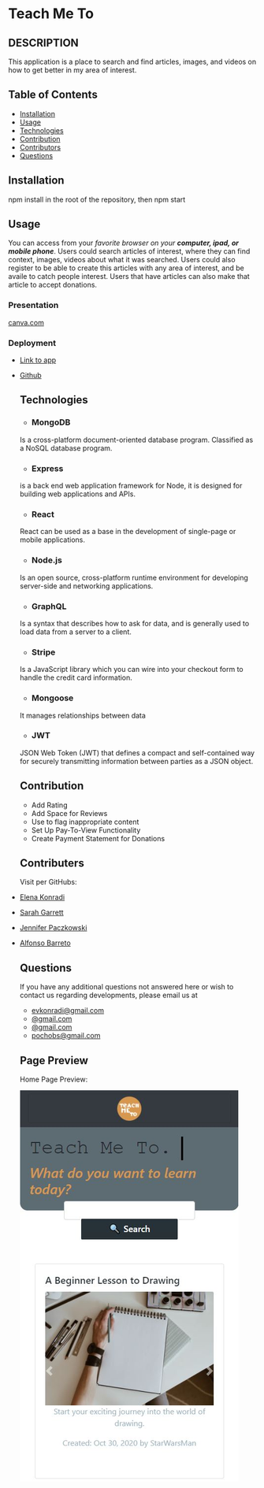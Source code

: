 # Teach Me To

  ## DESCRIPTION
  This application is a place to search and find articles, images, 
  and videos on how to get better in my area of interest.

  ## Table of Contents
  * [Installation](#installation)
  * [Usage](#usage)
  * [Technologies](#technologies)
  * [Contribution](#contribution)
  * [Contributors](#contributors)
  * [Questions](#questions) 
  
  ## Installation
  npm install in the root of the repository, then npm start

  ## Usage  
  You can access from your _favorite browser on your **computer, ipad, or mobile phone**_.
  Users could search articles of interest, where they can find context, images, videos about what it was searched.
  Users could also register to be able to create this articles with any area of interest, and be availe to catch people interest.
  Users that have articles can also make that article to accept donations.

  ### Presentation
[canva.com](https://www.canva.com/design/DAELjSyWfPA/GurvMkKaZmnZNI9mvZS7uw/view?utm_content=DAELjSyWfPA&utm_campaign=designshare&utm_medium=link&utm_source=publishsharelink)

  ### Deployment
* [Link to app](https://floating-spire-39046.herokuapp.com)
* [Github](https://github.com/evkonradi/teach-me-to)


  ## Technologies

  * ### MongoDB
  Is a cross-platform document-oriented database program. Classified as a NoSQL database program.
  * ### Express
  is a back end web application framework for Node, it is designed for building web applications and APIs.
  * ### React
  React can be used as a base in the development of single-page or mobile applications.
  * ### Node.js
  Is an open source, cross-platform runtime environment for developing server-side and networking applications.
  * ### GraphQL
  Is a syntax that describes how to ask for data, and is generally used to load data from a server to a client.
  * ### Stripe
  Is a JavaScript library which you can wire into your checkout form to handle the credit card information.
  * ### Mongoose
  It manages relationships between data
  * ### JWT
  JSON Web Token (JWT) that defines a compact and self-contained way for securely transmitting information between parties as a JSON object.
  

  ## Contribution
  * Add Rating
  * Add Space for Reviews
  * Use to flag inappropriate content
  * Set Up Pay-To-View Functionality
  * Create Payment Statement for Donations 
  
  ## Contributers
    Visit per GitHubs:
* [Elena Konradi](https://github.com/evkonradi)
* [Sarah Garrett](https://github.com/sidoniag)
* [Jennifer Paczkowski](https://github.com/jenlpac)
* [Alfonso Barreto](https://github.com/pochobs)

  ## Questions
  If you have any additional questions not answered here or wish to contact us regarding developments, please email us at 
  
  * [evkonradi@gmail.com](mailto:evkonradi@gmail.com)
  * [@gmail.com](mailto:@gmail.com)
  * [@gmail.com](mailto:@gmail.com)
  * [pochobs@gmail.com](mailto:pochobs@gmail.com)

  ## Page Preview
  Home Page Preview:

  <img src="./TeachMeToPreview.jpg">

